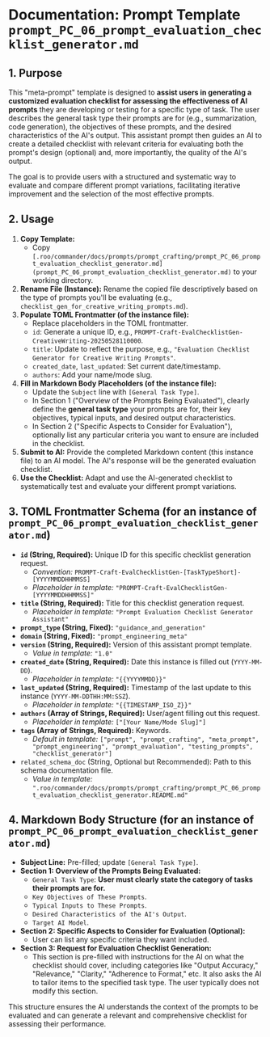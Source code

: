 # Documentation: Prompt Template `prompt_PC_06_prompt_evaluation_checklist_generator.md`

## 1. Purpose

This "meta-prompt" template is designed to **assist users in generating a customized evaluation checklist for assessing the effectiveness of AI prompts** they are developing or testing for a specific type of task. The user describes the general task type their prompts are for (e.g., summarization, code generation), the objectives of these prompts, and the desired characteristics of the AI's output. This assistant prompt then guides an AI to create a detailed checklist with relevant criteria for evaluating both the prompt's design (optional) and, more importantly, the quality of the AI's output.

The goal is to provide users with a structured and systematic way to evaluate and compare different prompt variations, facilitating iterative improvement and the selection of the most effective prompts.

## 2. Usage

1.  **Copy Template:**
    *   Copy `[.roo/commander/docs/prompts/prompt_crafting/prompt_PC_06_prompt_evaluation_checklist_generator.md](prompt_PC_06_prompt_evaluation_checklist_generator.md)` to your working directory.
2.  **Rename File (Instance):** Rename the copied file descriptively based on the type of prompts you'll be evaluating (e.g., `checklist_gen_for_creative_writing_prompts.md`).
3.  **Populate TOML Frontmatter (of the instance file):**
    *   Replace placeholders in the TOML frontmatter.
    *   `id`: Generate a unique ID, e.g., `PROMPT-Craft-EvalChecklistGen-CreativeWriting-20250528110000`.
    *   `title`: Update to reflect the purpose, e.g., `"Evaluation Checklist Generator for Creative Writing Prompts"`.
    *   `created_date`, `last_updated`: Set current date/timestamp.
    *   `authors`: Add your name/mode slug.
4.  **Fill in Markdown Body Placeholders (of the instance file):**
    *   Update the `Subject` line with `[General Task Type]`.
    *   In Section 1 ("Overview of the Prompts Being Evaluated"), clearly define the **general task type** your prompts are for, their key objectives, typical inputs, and desired output characteristics.
    *   In Section 2 ("Specific Aspects to Consider for Evaluation"), optionally list any particular criteria you want to ensure are included in the checklist.
5.  **Submit to AI:** Provide the completed Markdown content (this instance file) to an AI model. The AI's response will be the generated evaluation checklist.
6.  **Use the Checklist:** Adapt and use the AI-generated checklist to systematically test and evaluate your different prompt variations.

## 3. TOML Frontmatter Schema (for an instance of `prompt_PC_06_prompt_evaluation_checklist_generator.md`)

*   **`id` (String, Required):** Unique ID for this specific checklist generation request.
    *   *Convention:* `PROMPT-Craft-EvalChecklistGen-[TaskTypeShort]-[YYYYMMDDHHMMSS]`
    *   *Placeholder in template:* `"PROMPT-Craft-EvalChecklistGen-[YYYYMMDDHHMMSS]"`
*   **`title` (String, Required):** Title for this checklist generation request.
    *   *Placeholder in template:* `"Prompt Evaluation Checklist Generator Assistant"`
*   **`prompt_type` (String, Fixed):** `"guidance_and_generation"`
*   **`domain` (String, Fixed):** `"prompt_engineering_meta"`
*   **`version` (String, Required):** Version of this assistant prompt template.
    *   *Value in template:* `"1.0"`
*   **`created_date` (String, Required):** Date this instance is filled out (`YYYY-MM-DD`).
    *   *Placeholder in template:* `"{{YYYYMMDD}}"`
*   **`last_updated` (String, Required):** Timestamp of the last update to this instance (`YYYY-MM-DDTHH:MM:SSZ`).
    *   *Placeholder in template:* `"{{TIMESTAMP_ISO_Z}}"`
*   **`authors` (Array of Strings, Required):** User/agent filling out this request.
    *   *Placeholder in template:* `["[Your Name/Mode Slug]"]`
*   **`tags` (Array of Strings, Required):** Keywords.
    *   *Default in template:* `["prompt", "prompt_crafting", "meta_prompt", "prompt_engineering", "prompt_evaluation", "testing_prompts", "checklist_generator"]`
*   `related_schema_doc` (String, Optional but Recommended): Path to this schema documentation file.
    *   *Value in template:* `".roo/commander/docs/prompts/prompt_crafting/prompt_PC_06_prompt_evaluation_checklist_generator.README.md"`

## 4. Markdown Body Structure (for an instance of `prompt_PC_06_prompt_evaluation_checklist_generator.md`)

*   **Subject Line:** Pre-filled; update `[General Task Type]`.
*   **Section 1: Overview of the Prompts Being Evaluated:**
    *   `General Task Type`: **User must clearly state the category of tasks their prompts are for.**
    *   `Key Objectives of These Prompts`.
    *   `Typical Inputs to These Prompts`.
    *   `Desired Characteristics of the AI's Output`.
    *   `Target AI Model`.
*   **Section 2: Specific Aspects to Consider for Evaluation (Optional):**
    *   User can list any specific criteria they want included.
*   **Section 3: Request for Evaluation Checklist Generation:**
    *   This section is pre-filled with instructions for the AI on what the checklist should cover, including categories like "Output Accuracy," "Relevance," "Clarity," "Adherence to Format," etc. It also asks the AI to tailor items to the specified task type. The user typically does not modify this section.

This structure ensures the AI understands the context of the prompts to be evaluated and can generate a relevant and comprehensive checklist for assessing their performance.